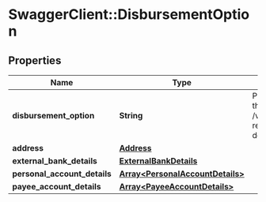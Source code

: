 # SwaggerClient::DisbursementOption

## Properties
Name | Type | Description | Notes
------------ | ------------- | ------------- | -------------
**disbursement_option** | **String** | Provide the list of the options available to receive the disbursement of loan amount. Please use /v1/utilities/referenceData/{disbursementOption} resource to get valid value of this field with description. | 
**address** | [**Address**](Address.md) |  | [optional] 
**external_bank_details** | [**ExternalBankDetails**](ExternalBankDetails.md) |  | [optional] 
**personal_account_details** | [**Array&lt;PersonalAccountDetails&gt;**](PersonalAccountDetails.md) |  | [optional] 
**payee_account_details** | [**Array&lt;PayeeAccountDetails&gt;**](PayeeAccountDetails.md) |  | [optional] 

